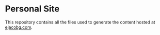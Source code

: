 # Personal Site

This repository contains all the files used to generate the content hosted at [ejacobg.com](https://ejacobg.com).
